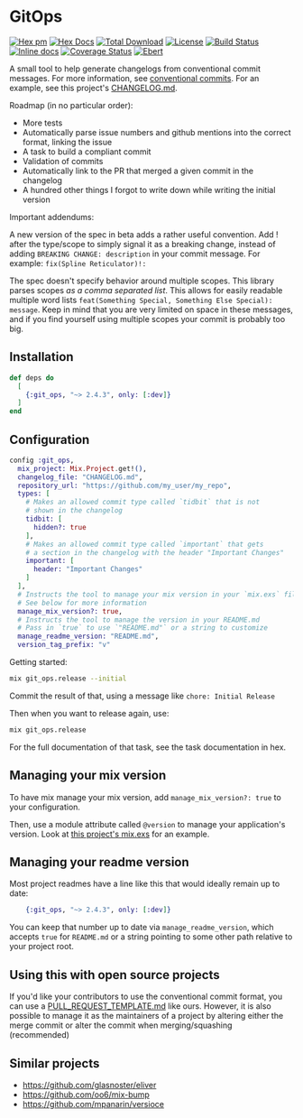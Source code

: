 # GitOps

[![Hex pm](http://img.shields.io/hexpm/v/git_ops.svg?style=flat)](https://hex.pm/packages/git_ops)
[![Hex Docs](https://img.shields.io/badge/hex-docs-lightgreen.svg)](https://hexdocs.pm/git_ops/)
[![Total Download](https://img.shields.io/hexpm/dt/git_ops.svg)](https://hex.pm/packages/git_ops)
[![License](https://img.shields.io/hexpm/l/git_ops.svg)](https://github.com/zachdaniel/git_opts/blob/master/LICENSE)
[![Build Status](https://travis-ci.com/zachdaniel/git_ops.svg?branch=master)](https://travis-ci.com/zachdaniel/git_ops)
[![Inline docs](http://inch-ci.org/github/zachdaniel/git_ops.svg?branch=master)](http://inch-ci.org/github/zachdaniel/git_ops)
[![Coverage Status](https://coveralls.io/repos/github/zachdaniel/git_ops/badge.svg?branch=master)](https://coveralls.io/github/zachdaniel/git_ops?branch=master)
[![Ebert](https://ebertapp.io/github/zachdaniel/git_ops.svg)](https://ebertapp.io/github/zachdaniel/git_ops)

A small tool to help generate changelogs from conventional commit messages.
For more information, see [conventional
commits](https://conventionalcommits.org).
For an example, see this project's [CHANGELOG.md](https://github.com/zachdaniel/git_ops/blob/master/CHANGELOG.md).

Roadmap (in no particular order):

  * More tests
  * Automatically parse issue numbers and github mentions into the correct format, linking the issue
  * A task to build a compliant commit
  * Validation of commits
  * Automatically link to the PR that merged a given commit in the changelog
  * A hundred other things I forgot to write down while writing the initial version

Important addendums:

A new version of the spec in beta adds a rather useful
convention. Add ! after the type/scope to simply signal it as a breaking
change, instead of adding `BREAKING CHANGE: description` in your commit message.
For example: `fix(Spline Reticulator)!: `

The spec doesn't specify behavior around multiple scopes. This library parses
scopes *as a comma separated list*. This allows for easily readable multiple
word lists `feat(Something Special, Something Else Special): message`. Keep in
mind that you are very limited on space in these messages, and if you find
yourself using multiple scopes your commit is probably too big.

## Installation

```elixir
def deps do
  [
    {:git_ops, "~> 2.4.3", only: [:dev]}
  ]
end
```

## Configuration

``` elixir
config :git_ops,
  mix_project: Mix.Project.get!(),
  changelog_file: "CHANGELOG.md",
  repository_url: "https://github.com/my_user/my_repo",
  types: [
    # Makes an allowed commit type called `tidbit` that is not
    # shown in the changelog
    tidbit: [
      hidden?: true
    ],
    # Makes an allowed commit type called `important` that gets
    # a section in the changelog with the header "Important Changes"
    important: [
      header: "Important Changes"
    ]
  ],
  # Instructs the tool to manage your mix version in your `mix.exs` file
  # See below for more information
  manage_mix_version?: true,
  # Instructs the tool to manage the version in your README.md
  # Pass in `true` to use `"README.md"` or a string to customize
  manage_readme_version: "README.md",
  version_tag_prefix: "v"
```

Getting started:

```bash
mix git_ops.release --initial
```

Commit the result of that, using a message like `chore: Initial Release`

Then when you want to release again, use:

``` bash
mix git_ops.release
```

For the full documentation of that task, see the task documentation in hex.

## Managing your mix version

To have mix manage your mix version, add `manage_mix_version?: true` to your configuration.

Then, use a module attribute called `@version` to manage your application's
version. Look at [this project's mix.exs](mix.exs) for an example.

## Managing your readme version

Most project readmes have a line like this that would ideally remain up to date:

```elixir
    {:git_ops, "~> 2.4.3", only: [:dev]}
```

You can keep that number up to date via `manage_readme_version`, which accepts
`true` for `README.md` or a string pointing to some other path relative to your
project root.

## Using this with open source projects

If you'd like your contributors to use the conventional commit format, you can
use a [PULL_REQUEST_TEMPLATE.md](PULL_REQUEST_TEMPLATE.md) like ours. However,
it is also possible to manage it as the maintainers of a project by altering
either the merge commit or alter the commit when merging/squashing (recommended)


## Similar projects

  * https://github.com/glasnoster/eliver
  * https://github.com/oo6/mix-bump
  * https://github.com/mpanarin/versioce
